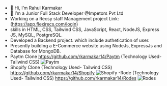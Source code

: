 - 👋 Hi, I’m Rahul Karmakar
- 👀 I’m a Junior Full Stack Developer @Impetors Pvt Ltd
- Working on a Recsy staff Management project Link:(https://app.flexirecs.com/login)
- skills in HTML, CSS, Tailwind CSS, JavaScript, React, NodeJS, Express JS, MySQL, PostgreSQL.
- Developed a Backend project. which include authetication of user.
- Presently building a E-Commerce website using NodeJs, ExpressJs and Database for MongoDB.
- Paytm Clone
 https://github.com/rkarmakar14/Paytm (Technology Used- Tailwind CSS)
 ![Paytm](https://user-images.githubusercontent.com/110077056/194805126-e2f4d75e-d653-438a-8d3f-1168959a5a57.jpeg)
- Shopify Clone (Technology Used- Tailwind CSS)
 https://github.com/rkarmakar14/Shopify
 ![Shopify](https://user-images.githubusercontent.com/110077056/194805074-3814255f-0f1f-4c8e-a0bd-090019cab52d.jpeg)
-Rode (Technology Used- Tailwind CSS)
https://github.com/rkarmakar14/Rodes
![Rodes](https://user-images.githubusercontent.com/110077056/194805192-5f356cd4-a269-432f-a1b0-560677efbbe9.jpeg)


